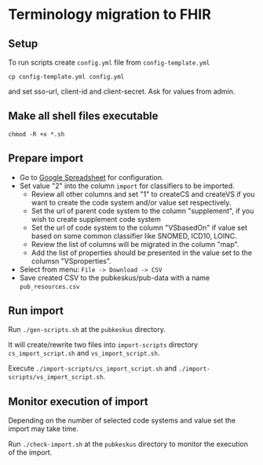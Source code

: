 # Terminology migration to FHIR

## Setup
To run scripts create `config.yml` file from `config-template.yml`
~~~
cp config-template.yml config.yml
~~~
and set sso-url, client-id and client-secret. Ask for values from admin.

## Make all shell files executable
~~~
chmod -R +x *.sh
~~~

## Prepare import
- Go to [Google Spreadsheet](https://docs.google.com/spreadsheets/d/1GJ0d924TWQCWlQj1UN8c-NiFa9BM55ykfOBwIN3OAW8/edit#gid=1876100334) for configuration.
- Set value "2" into the column `import` for classifiers to be imported.
  - Review all other columns and set "1" to createCS and createVS if you want to create the code system and/or value set respectively.
  - Set the url of parent code system to the column "supplement", if you wish to create supplement code system
  - Set the url of code system to the column "VSbasedOn" if value set based on some common classifier like SNOMED, ICD10, LOINC.
  - Review the list of columns will be migrated in the column "map".
  - Add the list of properties should be presented in the value set to the columsn "VSproperties".
- Select from menu: `File -> Download -> CSV`
- Save created CSV to the pubkeskus/pub-data with a name `pub_resources.csv`

## Run import
Run `./gen-scripts.sh` at the `pubkeskus` directory.

It will create/rewrite two files into `import-scripts` directory `cs_import_script.sh` and `vs_import_script.sh`.

Execute `./import-scripts/cs_import_script.sh` and `./import-scripts/vs_import_script.sh`.

## Monitor execution of import
Depending on the number of selected code systems and value set the import may take time.

Run `./check-import.sh` at the `pubkeskus` directory to monitor the execution of the import.




